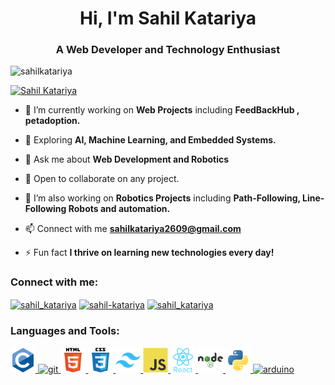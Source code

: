 <h1 align="center" style="bold">Hi, I'm Sahil Katariya</h1>
<h3 align="center">A Web Developer and Technology Enthusiast </h3>

<p align="left"> <img src="https://komarev.com/ghpvc/?username=sahilkatariya&label=Profile%20views&color=772eff&style=flat" alt="sahilkatariya" /> </p>

<p align="left"> <a href="https://twitter.com/sahilkatariya26" target="blank"><img src="https://img.shields.io/twitter/follow/sahilkatariya26?logo=twitter&style=for-the-badge" alt="Sahil Katariya" /></a> </p>

   - 🔭 I’m currently working on **Web Projects** including **FeedBackHub , petadoption.**
     
   - 🚀 Exploring **AI, Machine Learning, and Embedded Systems.**

   - 💬 Ask me about **Web Development and Robotics**

   - 🍻 Open to collaborate on any project.

   - 🤖 I’m also working on **Robotics Projects** including **Path-Following, Line-Following Robots and automation.**

   - 📫 Connect with me **<a href="mailto:sahilkatariya2609@gmail.com">sahilkatariya2609@gmail.com</a>**

   - ⚡ Fun fact **I thrive on learning new technologies every day!**

   <h3 align="left">Connect with me:</h3>
    <p align="left">
       <a href="https://twitter.com/sahilkatariya26" target="blank"><img align="center" src="https://raw.githubusercontent.com/rahuldkjain/github-profile-readme-generator/master/src/images/icons/Social/twitter.svg" alt="sahil_katariya" height="30" width="40" /></a>
        <a href="https://www.linkedin.com/in/sahil-katariya-3418b931b/" target="blank"><img align="center" src="https://raw.githubusercontent.com/rahuldkjain/github-profile-readme-generator/master/src/images/icons/Social/linked-in-alt.svg" alt="sahil-katariya" height="30" width="40" /></a>
        <a href="https://www.instagram.com/sahil.ahir.26/" target="blank"><img align="center" src="https://raw.githubusercontent.com/rahuldkjain/github-profile-readme-generator/master/src/images/icons/Social/instagram.svg" alt="sahil_katariya" height="30" width="40" /></a>
    </p>

   <h3 align="left">Languages and Tools:</h3>
    <p align="left">
        <a href="https://www.cprogramming.com/" target="_blank" rel="noreferrer"> <img src="https://raw.githubusercontent.com/devicons/devicon/master/icons/c/c-original.svg" alt="c" width="40" height="40"/> </a>
        <a href="https://git-scm.com/" target="_blank" rel="noreferrer"> <img src="https://www.vectorlogo.zone/logos/git-scm/git-scm-icon.svg" alt="git" width="40" height="40"/> </a>
        <a href="https://developer.mozilla.org/en-US/docs/Web/HTML" target="_blank" rel="noreferrer"> <img src="https://raw.githubusercontent.com/devicons/devicon/master/icons/html5/html5-original-wordmark.svg" alt="html5" width="40" height="40"/> </a>
        <a href="https://www.w3schools.com/css/" target="_blank" rel="noreferrer"> <img src="https://raw.githubusercontent.com/devicons/devicon/master/icons/css3/css3-original-wordmark.svg" alt="css3" width="40" height="40"/> </a>
        <a href="https://tailwindcss.com/" target="_blank" rel="noreferrer"> <img src="https://github.com/devicons/devicon/blob/master/icons/tailwindcss/tailwindcss-original.svg" alt="tailwindcss" width="40" height="40"/> </a>
        <a href="https://developer.mozilla.org/en-US/docs/Web/JavaScript" target="_blank" rel="noreferrer"> <img src="https://raw.githubusercontent.com/devicons/devicon/master/icons/javascript/javascript-original.svg" alt="javascript" width="40" height="40"/> </a>
        <a href="https://reactjs.org/" target="_blank" rel="noreferrer"> <img src="https://raw.githubusercontent.com/devicons/devicon/master/icons/react/react-original-wordmark.svg" alt="react" width="40" height="40"/> </a>
        <a href="https://nodejs.org/" target="_blank" rel="noreferrer"> <img src="https://github.com/devicons/devicon/blob/master/icons/nodejs/nodejs-original-wordmark.svg" alt="nodejs" width="40" height="40"/> </a>
        <a href="https://www.python.org/" target="_blank" rel="noreferrer"> <img src="https://raw.githubusercontent.com/devicons/devicon/master/icons/python/python-original.svg" alt="python" width="40" height="40"/> </a>
        <a href="https://www.arduino.cc/" target="_blank" rel="noreferrer"> <img src="https://cdn.worldvectorlogo.com/logos/arduino-1.svg" alt="arduino" width="40" height="40"/> </a>
    </p>
